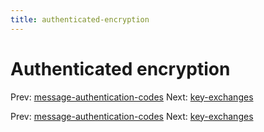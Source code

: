 ```yaml
---
title: authenticated-encryption
---
```




# Authenticated encryption

Prev:
[message-authentication-codes](message-authentication-codes.md)
Next: [key-exchanges](key-exchanges.md)

Prev:
[message-authentication-codes](message-authentication-codes.md)
Next: [key-exchanges](key-exchanges.md)
